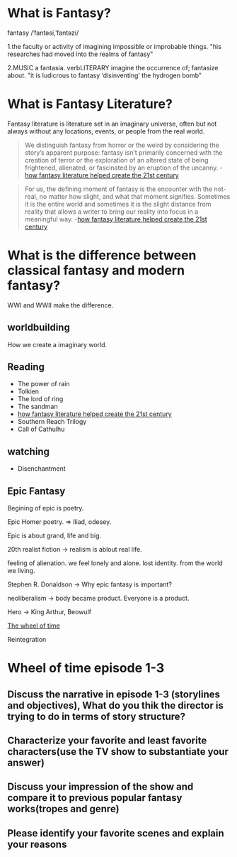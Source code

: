 # What is Fantasy?
fantasy
/ˈfantəsi,ˈfantəzi/

1.the faculty or activity of imagining impossible or improbable things.
"his researches had moved into the realms of fantasy"

2.MUSIC
a fantasia.
verbLITERARY
imagine the occurrence of; fantasize about.
"it is ludicrous to fantasy ‘disinventing’ the hydrogen bomb"

# What is Fantasy Literature?
Fantasy literature is literature set in an imaginary universe, often but not always without any locations, events, or people from the real world.

> We distinguish fantasy from horror or the weird by considering the story’s apparent purpose: fantasy isn’t primarily concerned with the creation of terror or the exploration of an altered state of being frightened, alienated, or fascinated by an eruption of the uncanny. -[how fantasy literature helped create the 21st century](https://electricliterature.com/jeff-ann-vandermeer-modern-fantasy/)

> For us, the defining moment of fantasy is the encounter with the not-real, no matter how slight, and what that moment signifies. Sometimes it is the entire world and sometimes it is the slight distance from reality that allows a writer to bring our reality into focus in a meaningful way. -[how fantasy literature helped create the 21st century](https://electricliterature.com/jeff-ann-vandermeer-modern-fantasy/)

# What is the difference between classical fantasy and modern fantasy?
WWI and WWII make the difference.

## worldbuilding
How we create a imaginary world.

## Reading
* The power of rain
* Tolkien
* The lord of ring
* The sandman
* [how fantasy literature helped create the 21st century](https://electricliterature.com/jeff-ann-vandermeer-modern-fantasy/)
* Southern Reach Trilogy
* Call of Cathulhu

## watching
* Disenchantment

## Epic Fantasy
Begining of epic is poetry.

Epic Homer poetry. $\Rightarrow$ lliad, odesey.

Epic is about grand, life and big.

20th realist fiction -> realism is ablout real life. 

feeling of alienation. we feel lonely and alone. lost identity. from the world we living. 

Stephen R. Donaldson -> Why epic fantasy is important?

neoliberalism -> body became product. Everyone is a product.

Hero -> King Arthur, Beowulf

[The wheel of time](https://www.youtube.com/watch?v=11ZozKfRqvA)

Reintegration

# Wheel of time episode 1-3
## Discuss the narrative in episode 1-3 (storylines and objectives), What do you thik the director is trying to do in terms of story structure?
## Characterize your favorite and least favorite characters(use the TV show to substantiate your answer)
## Discuss your impression of the show and compare it to previous popular fantasy works(tropes and genre)
## Please identify your favorite scenes and explain your reasons
